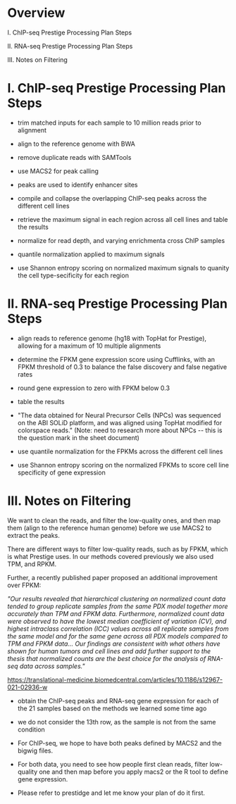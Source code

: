 # Overview

I. ChIP-seq Prestige Processing Plan Steps

II. RNA-seq Prestige Processing Plan Steps

III. Notes on Filtering





# I. ChIP-seq Prestige Processing Plan Steps

* trim matched inputs for each sample to 10 million reads prior to alignment

* align to the reference genome with BWA

* remove duplicate reads with SAMTools

* use MACS2 for peak calling

* peaks are used to identify enhancer sites

* compile and collapse the overlapping ChIP-seq peaks across the different cell lines

* retrieve the maximum signal in each region across all cell lines and table the results

* normalize for read depth, and varying enrichmenta cross ChIP samples

* quantile normalization applied to maximum signals

* use Shannon entropy scoring on normalized maximum signals to quanity the cell type-secificity for each region

# II. RNA-seq Prestige Processing Plan Steps

* align reads to reference genome (hg18 with TopHat for Prestige), allowing for a maximum of 10 multiple alignments

* determine the FPKM gene expression score using Cufflinks, with an FPKM threshold of 0.3 to balance the false discovery and false negative rates

* round gene expression to zero with FPKM below 0.3

* table the results

* "The data obtained for Neural Precursor Cells (NPCs) was sequenced on the ABI SOLiD platform, and was aligned using
TopHat modified for colorspace reads." (Note: need to research more about NPCs -- this is the question mark in the sheet document)

* use quantile normalization for the FPKMs across the different cell lines

* use Shannon entropy scoring on the normalized FPKMs to score cell line specificity of gene expression


# III. Notes on Filtering

We want to clean the reads, and filter the low-quality ones, and then map them (align to the reference human genome) before we use MACS2 to extract the peaks. 

There are different ways to filter low-quality reads, such as by FPKM, which is what Prestige uses. In our methods covered previously we also used TPM, and RPKM.

Further, a recently published paper proposed an additional improvement over FPKM:

<i>"Our results revealed that hierarchical clustering on normalized count data tended to group replicate samples from the same PDX model together more accurately than TPM and FPKM data. Furthermore, normalized count data were observed to have the lowest median coefficient of variation (CV), and highest intraclass correlation (ICC) values across all replicate samples from the same model and for the same gene across all PDX models compared to TPM and FPKM data... Our findings are consistent with what others have shown for human tumors and cell lines and add further support to the thesis that normalized counts are the best choice for the analysis of RNA-seq data across samples."</i>

https://translational-medicine.biomedcentral.com/articles/10.1186/s12967-021-02936-w


* obtain the ChIP-seq peaks and RNA-seq gene expression for each of the 21 samples based on the methods we learned some time ago

* we do not consider the 13th row, as the sample is not from the same condition

* For ChIP-seq, we hope to have both peaks defined by MACS2 and the bigwig files.

* For both data, you need to see how people first clean reads, filter low-quality one and then map before you apply macs2 or the R tool to define gene expression. 

* Please refer to prestidge and let me know your plan of do it first.



